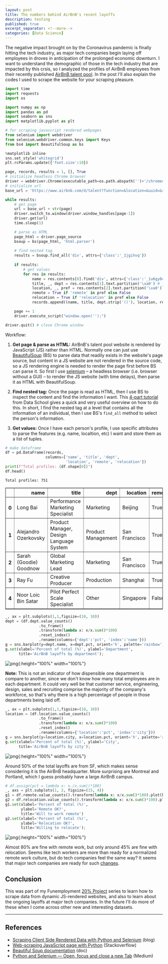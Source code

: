 ```yaml
---
layout: post
title: The numbers behind AirBnB's recent layoffs
description: testing
published: true
excerpt_separator: <!--more-->
categories: [Data Science]
---
```


The negative impact brought on by the Coronavirus pandemic is finally hitting the tech industry, as major tech companies begin laying off employees in droves in anticipation of the prolonged economic downturn. I want to understand the demographic of those in the tech industry that are impacted by this crsis, so I analyzed the profiles of AirBnB employees from their recently published [AirBnB talent pool](https://www.airbnb.com/d/talent). In the post I'll also explain the codes I used to scrape the website for your scraping pleasure.

<!--more--> 

```python
import time 
import requests
import os

import numpy as np
import pandas as pd
import seaborn as sns
import matplotlib.pyplot as plt

# for scraping javascript rendered webpages
from selenium import webdriver
from selenium.webdriver.common.keys import Keys
from bs4 import BeautifulSoup as bs

%matplotlib inline
sns.set_style('whitegrid')
plt.rcParams.update({'font.size':18})
```


```python
page, records, results = 1, [], True
# initialize headless Chrome browser
driver = webdriver.Chrome(executable_path=os.path.abspath('')+'/chromedriver')
# initialize url
base_url = 'https://www.airbnb.com/d/talent?function=&location=&uuid=&relocation=&remote=&page='

while results:     
    # get page
    url = base_url + str(page)
    driver.switch_to.window(driver.window_handles[page-1])
    driver.get(url)
    time.sleep(1)

    # parse as HTML
    page_html = driver.page_source
    bsoup = bs(page_html, 'html.parser')
    
    # find nested tag
    results = bsoup.find_all('div', attrs={'class':'_1jgihvq'})
    
    if results: 
        # get values 
        for res in results:
            name = res.contents[0].find('div', attrs={'class':'_1u6gy0cm'}).text
            title, _, dept = res.contents[1].text.partition('\xa0') # job title, department
            location, _, pref = res.contents[2].text.partition('\xa0') # location, preferences
            remote = True if 'remote' in pref else False
            relocation = True if 'relocation' in pref else False
            records.append((name, title, dept.strip('()'), location, remote, relocation))

    page += 1
    driver.execute_script("window.open('');")

driver.quit() # close Chrome window
```

Workflow: 

1. **Get page & parse as HTML:** AirBnB's talent pool website is rendered by JavaScript (JS) rather than HTML. Normally one can just use [BeautifulSoup](https://www.crummy.com/software/BeautifulSoup/bs4/doc/#) (BS) to parse data that readily exists in the website's page source, but content in a JS website are not rendered in the source code, so a JS rendering engine is needed to render the page first before BS can parse it. So first I use [selenium](https://selenium-python.readthedocs.io/) – a headless browser (i.e. browser without a GUI) – to render the JS website (with time delays), then parse it as HTML with BeautifulSoup.

2. **Find nested tag:** Once the page is read as HTML, then I use BS to inspect the content and find the information I want. This [4-part tutorial](https://www.youtube.com/watch?v=r_xb0vF1uMc) from Data School gives a quick and very useful overview on how to do this. In short, I find the nested tag at a level that contains all the information of an individual, then I use BS's `find_all` method to select the person's information. 

3. **Get values:** Once I have each person's profile, I use specific attributes to parse the features (e.g. name, localtion, etc) I want and store them as a list of tuples. 


```python
# make dataframe
df = pd.DataFrame(records, 
                  columns=['name', 'title', 'dept', 
                           'location', 'remote', 'relocation'])
print(f"Total profiles: {df.shape[0]}")
df.head()
```

    Total profiles: 751





<div>
<style scoped>
    .dataframe tbody tr th:only-of-type {
        vertical-align: middle;
    }

    .dataframe tbody tr th {
        vertical-align: top;
    }

    .dataframe thead th {
        text-align: right;
    }
</style>
<table border="1" class="dataframe">
  <thead>
    <tr style="text-align: left;">
      <th></th>
      <th>name</th>
      <th>title</th>
      <th>dept</th>
      <th>location</th>
      <th>remote</th>
      <th>relocation</th>
    </tr>
  </thead>
  <tbody>
    <tr>
      <th>0</th>
      <td>Long Bai</td>
      <td>Performance Marketing Specialist</td>
      <td>Marketing</td>
      <td>Beijing</td>
      <td>True</td>
      <td>False</td>
    </tr>
    <tr>
      <th>1</th>
      <td>Alejandro Ozerkovsky</td>
      <td>Product Manager, Design Language System</td>
      <td>Product Management</td>
      <td>San Francisco</td>
      <td>True</td>
      <td>False</td>
    </tr>
    <tr>
      <th>2</th>
      <td>Sarah (Goodie) Goodnow</td>
      <td>Global Marketing Lead</td>
      <td>Marketing</td>
      <td>San Francisco</td>
      <td>True</td>
      <td>True</td>
    </tr>
    <tr>
      <th>3</th>
      <td>Ray Fu</td>
      <td>Creative Producer</td>
      <td>Production</td>
      <td>Shanghai</td>
      <td>True</td>
      <td>False</td>
    </tr>
    <tr>
      <th>4</th>
      <td>Noor Loic Bin Satar</td>
      <td>Pilot Perfect Scale Specialist</td>
      <td>Other</td>
      <td>Singapore</td>
      <td>False</td>
      <td>False</td>
    </tr>
  </tbody>
</table>
</div>




```python
_, ax = plt.subplots(1,1,figsize=(10, 10))
dept = (df.dept.value_counts()
               .to_frame()
               .transform(lambda x: x/x.sum()*100)
               .reset_index()
               .rename(columns={'dept':'pct', 'index':'name'}))
g = sns.barplot(y=dept.name, x=dept.pct, orient='h', palette='rainbow');
g.set(xlabel='Percent of total (%)', ylabel='Department',
      title='AirBnB layoffs by department');
```


![png](/static/imgs/20200510a.png){:height="100%" width="100%"}


**Note:** This is not an indicator of how dispensible one department is compare to another, since we don't know how many total employees are in each department. It could very well be that customer service, engineering, design, sales and recruiting comprise the majority of the company's workforce, so that's why there is a high percentage of people in those departments being laid off.


```python
_, ax = plt.subplots(1,1,figsize=(10, 10))
location = (df.location.value_counts()
               .to_frame()
               .transform(lambda x: x/x.sum()*100)
               .reset_index()
               .rename(columns={'location':'pct', 'index':'city'}))
g = sns.barplot(y=location.city, x=location.pct, orient='h', palette='rainbow');
g.set(xlabel='Percent of total (%)', ylabel='City',
      title='AirBnB layoffs by city');
```


![png](/static/imgs/20200510b.png){:height="100%" width="100%"}


Around 50% of the total layoffs are from SF, which makes sense considering it is the AirBnB headquarter. More surprising are Montreal and Portland, which I guess probably have a large AirBnB campus.


```python
# df.assign(pct = lambda x: x./x.sum()*100)
_, axs = plt.subplots(1, 2, figsize=(15, 4))
g1 = df.remote.value_counts().transform(lambda x: x/x.sum()*100).plot(kind='barh', ax=axs[0]);
g2 = df.relocation.value_counts().transform(lambda x: x/x.sum()*100).plot(kind='barh', ax=axs[1]);
g1.set(xlabel='Percent of total (%)',
       ylabel='Remote OK?',
       title='Will to work remote')
g2.set(xlabel='Percent of total (%)',
       ylabel='Relocation OK?',
       title='Willing to relocate');
```


![png](/static/imgs/20200510c.png){:height="100%" width="100%"}


Almost 80% are fine with remote work, but only around 45% are fine with relocation. Seems like tech workers are more than ready for a normalized remote work culture, but do tech companies feel the same way? It seems that major tech companies are ready for such [changes](https://www.theverge.com/2020/5/8/21252240/google-employees-essential-staff-remote-work-from-home-2021).

## Conclusion

This was part of my Funemployment [20% Project](https://en.wikipedia.org/wiki/20%25_Project) series to learn how to scrape data from dynamic JS-rendered websites, and also to learn about the ongoing layoffs at major tech companies. In the future I'll do more of these when I come across other new and interesting datasets. 

---

## References
* [Scraping Client Side Rendered Data with Python and Selenium](https://sadesmith.com/2018/06/15/blog/scraping-client-side-rendered-data-with-python-and-selenium) (blog)
* [Web-scraping JavaScript page with Python](https://stackoverflow.com/a/26440563/2643353) (Stackoverflow)
* [Beautiful Soup documentation](https://www.crummy.com/software/BeautifulSoup/bs4/doc/#searching-the-tree) (doc)
* [Python and Selenium — Open, focus and close a new Tab](https://medium.com/@pavel.tashev/python-and-selenium-open-focus-and-close-a-new-tab-4cc606b73388) (Medium)
